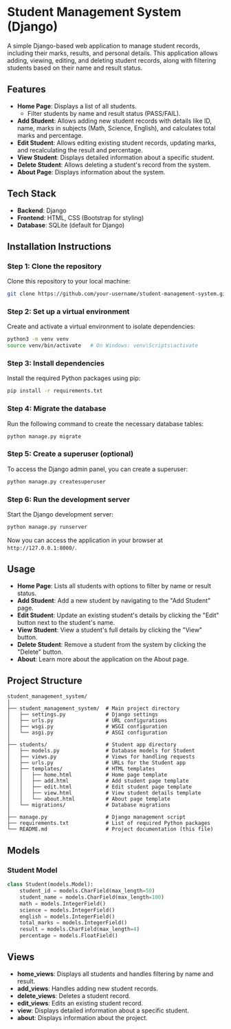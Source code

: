 # Student Management System (Django)

A simple Django-based web application to manage student records, including their marks, results, and personal details. This application allows adding, viewing, editing, and deleting student records, along with filtering students based on their name and result status.

## Features

- **Home Page**: Displays a list of all students.
  - Filter students by name and result status (PASS/FAIL).
- **Add Student**: Allows adding new student records with details like ID, name, marks in subjects (Math, Science, English), and calculates total marks and percentage.
- **Edit Student**: Allows editing existing student records, updating marks, and recalculating the result and percentage.
- **View Student**: Displays detailed information about a specific student.
- **Delete Student**: Allows deleting a student's record from the system.
- **About Page**: Displays information about the system.

## Tech Stack

- **Backend**: Django
- **Frontend**: HTML, CSS (Bootstrap for styling)
- **Database**: SQLite (default for Django)

## Installation Instructions

### Step 1: Clone the repository

Clone this repository to your local machine:

```bash
git clone https://github.com/your-username/student-management-system.git
```

### Step 2: Set up a virtual environment

Create and activate a virtual environment to isolate dependencies:

```bash
python3 -m venv venv
source venv/bin/activate   # On Windows: venv\Scripts\activate
```

### Step 3: Install dependencies

Install the required Python packages using pip:

```bash
pip install -r requirements.txt
```

### Step 4: Migrate the database

Run the following command to create the necessary database tables:

```bash
python manage.py migrate
```

### Step 5: Create a superuser (optional)

To access the Django admin panel, you can create a superuser:

```bash
python manage.py createsuperuser
```

### Step 6: Run the development server

Start the Django development server:

```bash
python manage.py runserver
```

Now you can access the application in your browser at `http://127.0.0.1:8000/`.

## Usage

- **Home Page**: Lists all students with options to filter by name or result status.
- **Add Student**: Add a new student by navigating to the "Add Student" page.
- **Edit Student**: Update an existing student's details by clicking the "Edit" button next to the student's name.
- **View Student**: View a student's full details by clicking the "View" button.
- **Delete Student**: Remove a student from the system by clicking the "Delete" button.
- **About**: Learn more about the application on the About page.

## Project Structure

```
student_management_system/
│
├── student_management_system/  # Main project directory
│   ├── settings.py             # Django settings
│   ├── urls.py                 # URL configurations
│   ├── wsgi.py                 # WSGI configuration
│   └── asgi.py                 # ASGI configuration
│
├── students/                   # Student app directory
│   ├── models.py               # Database models for Student
│   ├── views.py                # Views for handling requests
│   ├── urls.py                 # URLs for the Student app
│   ├── templates/              # HTML templates
│   │   ├── home.html           # Home page template
│   │   ├── add.html            # Add student page template
│   │   ├── edit.html           # Edit student page template
│   │   ├── view.html           # View student details template
│   │   └── about.html          # About page template
│   └── migrations/             # Database migrations
│
├── manage.py                   # Django management script
├── requirements.txt            # List of required Python packages
└── README.md                   # Project documentation (this file)
```

## Models

### Student Model

```python
class Student(models.Model):
    student_id = models.CharField(max_length=50)
    student_name = models.CharField(max_length=100)
    math = models.IntegerField()
    science = models.IntegerField()
    english = models.IntegerField()
    total_marks = models.IntegerField()
    result = models.CharField(max_length=4)
    percentage = models.FloatField()
```

## Views

- **home_views**: Displays all students and handles filtering by name and result.
- **add_views**: Handles adding new student records.
- **delete_views**: Deletes a student record.
- **edit_views**: Edits an existing student record.
- **view**: Displays detailed information about a specific student.
- **about**: Displays information about the project.


